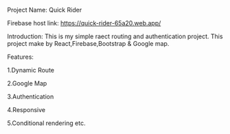 Project Name: Quick Rider

Firebase host link: https://quick-rider-65a20.web.app/

Introduction: This is my simple raect routing and authentication project. This project make by React,Firebase,Bootstrap & Google map.

Features:

1.Dynamic Route

2.Google Map

3.Authentication

4.Responsive

5.Conditional rendering etc.
